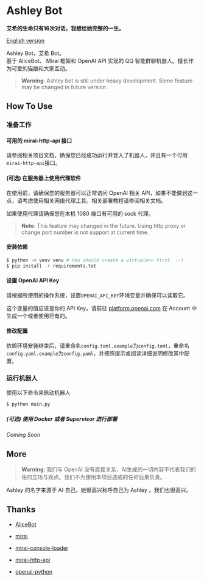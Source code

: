 # Ashley Bot
**艾希的生命只有16次对话，我想给她完整的一生。**

[English version](/docs/README.eng.md)

Ashley Bot，艾希 Bot。   
基于 AliceBot、 Mirai 框架和 OpenAI API 实现的 QQ 智能群聊机器人。擅长作为可爱的猫娘和大家互动。  

> **Warning**: Ashley bot is still under heavy development. Some feature may be changed in future version.

## How To Use

### 准备工作

#### 可用的 mirai-http-api 接口

请参阅相关项目文档，确保您已经成功运行并登入了机器人，并且有一个可用 `mirai-http-api`接口。

#### (可选) 在服务器上使用代理软件

在使用前，请确保您的服务器可以正常访问 OpenAI 相关 API，如果不能做到这一点，请考虑使用相关网络代理工具。相关部署教程请参阅相关文档。

如果使用代理请确保您在本机 1080 端口有可用的 sock 代理。

> **Note**: This feature may changed in the future. Using http proxy or change port number is not support at current time.

#### 安装依赖

```bash
$ python -m venv venv # You should create a virtualenv first. :-)
$ pip install -r requirements.txt
```

#### 设置 OpenAI API Key

请根据所使用的操作系统，设置`OPENAI_API_KEY`环境变量并确保可以读取它。

这个变量的值应该是你的 API Key，请前往 [platform.openai.com](https://platform.openai.com) 在 Account 中生成一个或者使用已有的。

#### 修改配置

依赖环境安装结束后，请重命名`config.toml.example`为`config.toml`，重命名`config.yaml.example`为`config.yaml`，并按照提示或阅读详细说明修改其中配置。

### 运行机器人

使用以下命令来启动机器人

```bash
$ python main.py
```

##### (可选) 使用 Docker 或者 Supervisor 进行部署

*Coming Soon*

## More
> **Warning**: 我们与 OpenAI 没有直接关系，AI生成的一切内容不代表我们的任何立场与观点。我们不为使用本项目造成的任何后果负责。

Ashley 的名字来源于 AI 自己。她很高兴称呼自己为 Ashley 。我们也很高兴。

## Thanks
- [AliceBot](https://github.com/AliceBotProject/alicebot)

- [mirai](https://github.com/mamoe/mirai)

- [mirai-console-loader](https://github.com/iTXTech/mirai-console-loader)

- [mirai-http-api](https://github.com/project-mirai/mirai-api-http)

- [openai-python](https://github.com/openai/openai-python)